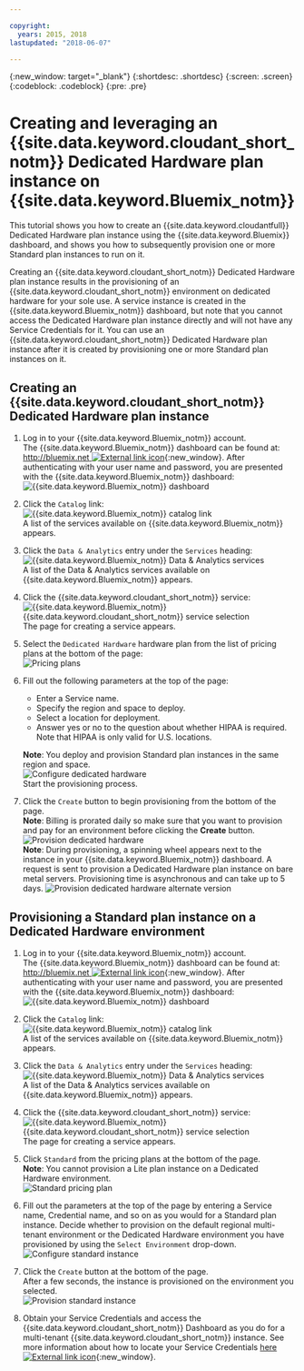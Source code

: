 ```yaml
---

copyright:
  years: 2015, 2018
lastupdated: "2018-06-07"

---
```


{:new_window: target="_blank"}
{:shortdesc: .shortdesc}
{:screen: .screen}
{:codeblock: .codeblock}
{:pre: .pre}

<!-- Acrolinx: 2017-02-23 -->

# Creating and leveraging an {{site.data.keyword.cloudant_short_notm}} Dedicated Hardware plan instance on {{site.data.keyword.Bluemix_notm}}

This tutorial shows you how to create an {{site.data.keyword.cloudantfull}} Dedicated Hardware plan instance 
using the {{site.data.keyword.Bluemix}} dashboard, and shows you how to subsequently provision one or 
more Standard plan instances to run on it. 

Creating an {{site.data.keyword.cloudant_short_notm}} Dedicated Hardware plan instance results in the provisioning 
of an {{site.data.keyword.cloudant_short_notm}} environment on dedicated hardware for your sole use. A service 
instance is created in the {{site.data.keyword.Bluemix_notm}} dashboard, but note that you cannot 
access the Dedicated Hardware plan instance directly and will not have 
any Service Credentials for it. You can use an {{site.data.keyword.cloudant_short_notm}} Dedicated Hardware 
plan instance after it is created by provisioning one or more Standard plan 
instances on it.

## Creating an {{site.data.keyword.cloudant_short_notm}} Dedicated Hardware plan instance

1.  Log in to your {{site.data.keyword.Bluemix_notm}} account.<br/>
    The {{site.data.keyword.Bluemix_notm}} dashboard can be found at:
    [http://bluemix.net ![External link icon](../images/launch-glyph.svg "External link icon")](http://bluemix.net){:new_window}.
    After authenticating with your user name and password,
    you are presented with the {{site.data.keyword.Bluemix_notm}} dashboard:<br/>
    ![{{site.data.keyword.Bluemix_notm}} dashboard](images/img0001.png)

2.  Click the `Catalog` link:<br/>
    ![{{site.data.keyword.Bluemix_notm}} catalog link](images/img0002.png)<br/>
    A list of the services available on {{site.data.keyword.Bluemix_notm}} appears.

3.  Click the `Data & Analytics` entry under the `Services` heading:<br/>
    ![{{site.data.keyword.Bluemix_notm}} Data & Analytics services](images/img0003.png)<br/>
    A list of the Data & Analytics services
    available on {{site.data.keyword.Bluemix_notm}} appears.

4.  Click the {{site.data.keyword.cloudant_short_notm}} service:<br/>
    ![{{site.data.keyword.Bluemix_notm}} {{site.data.keyword.cloudant_short_notm}} service selection](images/img0004.png)<br/>
    The page for creating a service appears. 

5.  Select the `Dedicated Hardware` hardware plan from the list of pricing plans at the bottom of the page:<br/>
    ![Pricing plans](../tutorials/images/pricing_plan.png)
    
6.  Fill out the following parameters at the top of the page: <br/>
    -   Enter a Service name.<br/>
    -   Specify the region and space to deploy.<br/>
    -   Select a location for deployment.<br/>
    -   Answer yes or no to the question about whether HIPAA is required. Note that HIPAA is only valid for U.S. locations.<br/> 
     
    **Note**: You deploy and provision Standard plan instances in the same region and space.    
    ![Configure dedicated hardware](../tutorials/images/select_deployment_location.png)<br/>
    Start the provisioning process. 
    
7.  Click the `Create` button to begin provisioning from the bottom of the page. <br/>
    **Note**: Billing is prorated daily so make sure that you want to provision and 
    pay for an environment before clicking the **Create** button.<br/>
    ![Provision dedicated hardware](../tutorials/images/create_button_provision.png)<br/>
    **Note**: During provisioning, a spinning wheel appears next to the instance in 
    your {{site.data.keyword.Bluemix_notm}} dashboard. A request is sent to provision a Dedicated Hardware plan instance on bare 
    metal servers. Provisioning time is asynchronous and can take up to 5 days. 
    ![Provision dedicated hardware alternate version](../tutorials/images/create_button_provision2.png)<br/>
    
## Provisioning a Standard plan instance on a Dedicated Hardware environment

1.  Log in to your {{site.data.keyword.Bluemix_notm}} account.<br/>
    The {{site.data.keyword.Bluemix_notm}} dashboard can be found at:
    [http://bluemix.net ![External link icon](../images/launch-glyph.svg "External link icon")](http://bluemix.net){:new_window}.
    After authenticating with your user name and password,
    you are presented with the {{site.data.keyword.Bluemix_notm}} dashboard:<br/>
    ![{{site.data.keyword.Bluemix_notm}} dashboard](images/img0001.png)

2.  Click the `Catalog` link:<br/>
    ![{{site.data.keyword.Bluemix_notm}} catalog link](images/img0002.png)<br/>
    A list of the services available on {{site.data.keyword.Bluemix_notm}} appears.

3.  Click the `Data & Analytics` entry under the `Services` heading:<br/>
    ![{{site.data.keyword.Bluemix_notm}} Data & Analytics services](images/img0003.png)<br/>
    A list of the Data & Analytics services
    available on {{site.data.keyword.Bluemix_notm}} appears.

4.  Click the {{site.data.keyword.cloudant_short_notm}} service:<br>
    ![{{site.data.keyword.Bluemix_notm}} {{site.data.keyword.cloudant_short_notm}} service selection](images/img0004.png)<br/>
    The page for creating a service appears.  

5.  Click `Standard` from the pricing plans at the bottom of the page. <br/>
    **Note**: You cannot provision a Lite plan instance on a Dedicated Hardware environment.<br/>
    ![Standard pricing plan](../tutorials/images/standard_pricing_plan.png)
    
6.  Fill out the parameters at the top of the page by entering a Service name, Credential name, and so on 
    as you would for a Standard plan instance. Decide whether to provision on the default regional multi-tenant 
    environment or the Dedicated Hardware environment you have provisioned by using the `Select Environment` drop-down.<br/>
    ![Configure standard instance](../tutorials/images/select_environment.png)
    
7.  Click the `Create` button at the bottom of the page.<br/>
    After a few seconds, the instance is provisioned on the environment you selected.<br/>
    ![Provision standard instance](../tutorials/images/create_button_provision_standard.png)
    
8.  Obtain your Service Credentials and access the {{site.data.keyword.cloudant_short_notm}} Dashboard as you do for a multi-tenant {{site.data.keyword.cloudant_short_notm}} instance. 
    See more information about how to locate your Service Credentials [here ![External link icon](../images/launch-glyph.svg "External link icon")](https://console.bluemix.net/docs/services/Cloudant/tutorials/create_service.html#locating-your-service-credentials){:new_window}. 
     